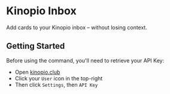 # Kinopio Inbox

Add cards to your Kinopio inbox – without losing context.

## Getting Started

Before using the command, you'll need to retrieve your API Key:

- Open [kinopio.club](https://kinopio.club)
- Click your `User` icon in the top-right
- Then click `Settings`, then `API Key`
